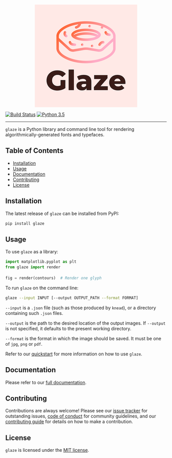 <p align="center">
<img src="https://raw.githubusercontent.com/font-bakers/glaze/master/docs/img/logo.png" alt="Glaze logo" title="Glaze logo" align="center"></img>
</p>

[![Build Status](https://travis-ci.com/font-bakers/glaze.svg?branch=master)](https://travis-ci.com/font-bakers/glaze)
[![Python 3.5](https://img.shields.io/badge/python-3.5-blue.svg)](https://www.python.org/downloads/release/python-352/)

---

`glaze` is a Python library and command line tool for rendering
algorithmically-generated fonts and typefaces.

## Table of Contents

- [Installation](#Installation)
- [Usage](#Usage)
- [Documentation](#Documentation)
- [Contributing](#Contributing)
- [License](#License)

## Installation

The latest release of `glaze` can be installed from PyPI:

```bash
pip install glaze
```

## Usage

To use `glaze` as a library:

```python
import matplotlib.pyplot as plt
from glaze import render

fig = render(contours)  # Render one glyph
```

To run `glaze` on the command line:

```bash
glaze --input INPUT [--output OUTPUT_PATH --format FORMAT]
```

`--input` is a `.json` file (such as those produced by `knead`), or a directory
containing such `.json` files.

`--output` is the path to the desired location of the output images. If
`--output` is not specified, it defaults to the present working directory.

`--format` is the format in which the image should be saved. It must be one of
`jpg`, `png` or `pdf`.

Refer to our [quickstart](https://font-bakers.github.io/glaze/quickstart/) for
more information on how to use `glaze`.

## Documentation

Please refer to our [full documentation](https://font-bakers.github.io/glaze/).

## Contributing

Contributions are always welcome! Please see our [issue
tracker](https://github.com/font-bakers/glaze/issues) for outstanding issues,
[code of
conduct](https://github.com/font-bakers/glaze/blob/master/CODE_OF_CONDUCT.md)
for community guidelines, and our [contributing
guide](https://font-bakers.github.io/glaze/contributing/) for details on how to
make a contribution.

## License

`glaze` is licensed under the [MIT
license](https://github.com/font-bakers/glaze/blob/master/LICENSE).
